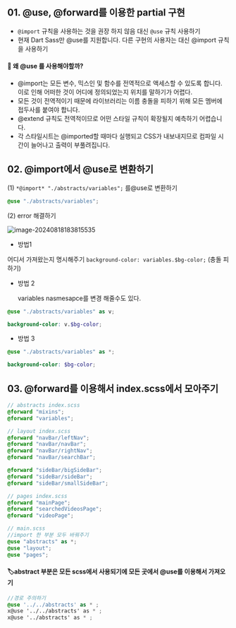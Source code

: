 ## 01. **@use, @forward를 이용한 partial 구현**

* `@import` 규칙을 사용하는 것을 권장 하지 않음 대신 `@use` 규칙 사용하기
*  현재 Dart Sass만 @use를 지원합니다. 다른 구현의 사용자는 대신 @import 규칙을 사용하기



#### 🤔 왜  @use 를 사용해야할까?

* @import는 모든 변수, 믹스인 및 함수를 전역적으로 액세스할 수 있도록 합니다. 이로 인해 어떠한 것이 어디에 정의되었는지 위치를 말하기가 어렵다.
*  모든 것이 전역적이기 때문에 라이브러리는 이름 충돌을 피하기 위해 모든 멤버에 접두사를 붙여야 합니다.
* @extend 규칙도 전역적이므로 어떤 스타일 규칙이 확장될지 예측하기 어렵습니다.
* 각 스타일시트는 @imported할 때마다 실행되고 CSS가 내보내지므로 컴파일 시간이 늘어나고 출력이 부풀려집니다.



## 02. @import에서 @use로 변환하기

(1) `*@import* "./abstracts/variables";` 를@use로 변환하기 

```scss 
@use "./abstracts/variables";
```



(2) error 해결하기

![image-20240818183815535](../../../../AppData/Roaming/Typora/typora-user-images/image-20240818183815535.png)

* 방법1

어디서 가져왔는지 명시해주기 `background-color: variables.$bg-color;` (충돌 피하기)

* 방법 2

  variables nasmesapce를 변경 해줄수도 있다.    

```scss
@use "./abstracts/variables" as v;
```

```scss
background-color: v.$bg-color;
```

* 방법 3

```scss
@use "./abstracts/variables" as *;
```

```scss
background-color: $bg-color;
```



## 03. @forward를 이용해서 index.scss에서 모아주기 

 ```scss
 // abstracts index.scss
 @forward "mixins";
 @forward "variables";
 ```

```scss
// layout index.scss
@forward "navBar/leftNav";
@forward "navBar/navBar";
@forward "navBar/rightNav";
@forward "navBar/searchBar";

@forward "sideBar/bigSideBar";
@forward "sideBar/sideBar";
@forward "sideBar/smallSideBar";
```

```scss
// pages index.scss
@forward "mainPage";
@forward "searchedVideosPage";
@forward "videoPage";
```

```scss
// main.scss
//import 한 부분 모두 바꿔주기
@use "abstracts" as *;
@use "layout";
@use "pages";
```



#### 🏷️abstract 부분은 모든 scss에서 사용되기에 모든 곳에서  @use를 이용해서 가져오기     

```scss
//경로 주의하기
@use '../../abstracts' as * ;
x@use '../../abstracts' as * ;
x@use '../abstracts' as * ;
```

